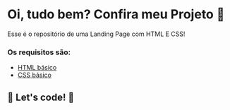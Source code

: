 # Oi, tudo bem? Confira meu Projeto :file_folder:

Esse é o repositório de uma Landing Page com HTML E CSS!

### Os requisitos são:

- [HTML básico](https://www.w3schools.com/html/)
- [CSS básico](https://developer.mozilla.org/pt-BR/docs/Web/CSS)

## 🚀 Let's code! 🚀
